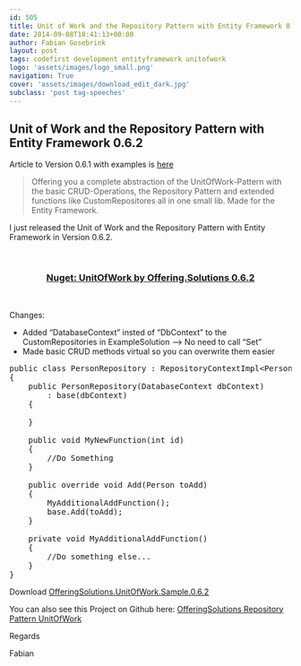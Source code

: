 ```yaml
---
id: 505
title: Unit of Work and the Repository Pattern with Entity Framework 0.6.2
date: 2014-09-08T18:41:13+00:00
author: Fabian Gosebrink
layout: post
tags: codefirst development entityframework unitofwork 
logo: 'assets/images/logo_small.png'
navigation: True
cover: 'assets/images/download_edit_dark.jpg'
subclass: 'post tag-speeches'
---
```


## Unit of Work and the Repository Pattern with Entity Framework 0.6.2

Article to Version 0.6.1 with examples is [here](http://offering.solutions/2014/08/22/nuget-unitofwok-structure-by-offering-solutions/ "[Update] – [NuGet] – UnitOfWork-Structure by Offering.Solutions (with Example-Solution)")

> <span class="repository-meta-content">Offering you a complete abstraction of the UnitOfWork-Pattern with the basic CRUD-Operations, the Repository Pattern and extended functions like CustomRepositores all in one small lib. Made for the Entity Framework. </span>

I just released the Unit of Work and the Repository Pattern with Entity Framework in Version 0.6.2.

&nbsp;

<h3 style="text-align: center;">
  <a href="https://www.nuget.org/packages/OfferingSolutions.UnitOfWork.Structure/0.6.2">Nuget: UnitOfWork by Offering.Solutions 0.6.2</a>
</h3>

&nbsp;

Changes:

  * Added &#8220;DatabaseContext&#8221; insted of &#8220;DbContext&#8221; to the CustomRepositories in ExampleSolution &#8211;> No need to call &#8220;Set<T>&#8221;
  * Made basic CRUD methods virtual so you can overwrite them easier

<!--more-->

<pre class="lang:c# decode:true ">public class PersonRepository : RepositoryContextImpl&lt;Person&gt;, IPersonRepository
{
	public PersonRepository(DatabaseContext dbContext)
		: base(dbContext)
	{

	}

	public void MyNewFunction(int id)
	{
		//Do Something
	}

	public override void Add(Person toAdd)
	{
		MyAdditionalAddFunction();
		base.Add(toAdd);
	}

	private void MyAdditionalAddFunction()
	{
		//Do something else...
	}
}</pre>

Download [OfferingSolutions.UnitOfWork.Sample.0.6.2](http://offering.solutions/wp-content/uploads/2014/09/OfferingSolutions.UnitOfWork.Sample.0.6.2.zip)

You can also see this Project on Github here: [OfferingSolutions Repository Pattern UnitOfWork](https://github.com/OfferingSolutions/OfferingSolutions-RepositoryPattern-UnitOfWork)

Regards

Fabian
